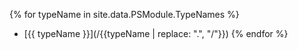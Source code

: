 {% for typeName in site.data.PSModule.TypeNames %}
* [{{ typeName }}](/{{typeName | replace: ".", "/"}})
{% endfor %}
